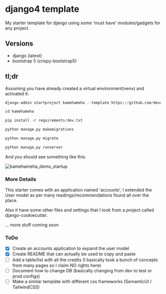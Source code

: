 # django4 template

My starter template for django using some 'must have' modules/gadgets for any project.

## Versions

- django (latest)
- bootstrap 5 (crispy-bootstrap5)

## tl;dr

Assuming you have already created a virtual environment(venv) and activated it:

```python
django-admin startproject kamehameha --template https://github.com/devadalberto/django4template/archive/refs/heads/main.zip
```

```python
cd kamehameha
```

```python
pip install -r requirements/dev.txt
```

```python
python manage.py makemigrations
```

```python
python manage.py migrate
```

```python
python manage.py runserver
```

And you should see something like this:

![kamehameha_demo_startup](https://user-images.githubusercontent.com/18197046/145336560-087a2249-3ca1-42cd-8b7e-28abe3b790fa.png)

### More Details

This starter comes with an application named 'accounts', I extended the User model as per many readings/recommendations found all over the place.

Also it have some other files and settings that I took from a project called django-cookiecutter.

... more stuff coming soon

### ToDo

- [x] Create an accounts application to expand the user model
- [x] Create README that can actually be used to copy and paste
- [ ] Add a table/list with all the credits (I basically took a bunch of concepts from many pages so I claim NO rights here)
- [ ] Document how to change DB (basically changing from dev to test or prod configs)
- [ ] Make a similar template with different css frameworks (SemanticUI / TailwindCSS)
